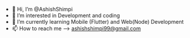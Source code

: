 - 👋 Hi, I’m @AshishShimpi
- 👀 I’m interested in Development and coding
- 🌱 I’m currently learning Mobile (Flutter) and Web(Node) Development
- 📫 How to reach me --> ashishshimpi99@gmail.com

<!---
AshishShimpi/AshishShimpi is a ✨ special ✨ repository because its `README.md` (this file) appears on your GitHub profile.
You can click the Preview link to take a look at your changes.- 💞️ I’m looking to collaborate on ...
--->
